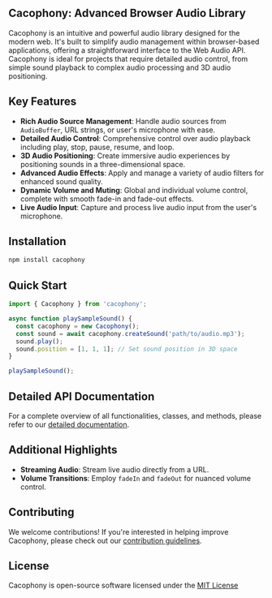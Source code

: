 
## Cacophony: Advanced Browser Audio Library

Cacophony is an intuitive and powerful audio library designed for the modern web. It's built to simplify audio management within browser-based applications, offering a straightforward interface to the Web Audio API. Cacophony is ideal for projects that require detailed audio control, from simple sound playback to complex audio processing and 3D audio positioning.

## Key Features

- **Rich Audio Source Management**: Handle audio sources from `AudioBuffer`, URL strings, or user's microphone with ease.
- **Detailed Audio Control**: Comprehensive control over audio playback including play, stop, pause, resume, and loop.
- **3D Audio Positioning**: Create immersive audio experiences by positioning sounds in a three-dimensional space.
- **Advanced Audio Effects**: Apply and manage a variety of audio filters for enhanced sound quality.
- **Dynamic Volume and Muting**: Global and individual volume control, complete with smooth fade-in and fade-out effects.
- **Live Audio Input**: Capture and process live audio input from the user's microphone.

## Installation

```bash
npm install cacophony
```

## Quick Start

```typescript
import { Cacophony } from 'cacophony';

async function playSampleSound() {
  const cacophony = new Cacophony();
  const sound = await cacophony.createSound('path/to/audio.mp3');
  sound.play();
  sound.position = [1, 1, 1]; // Set sound position in 3D space
}

playSampleSound();
```

## Detailed API Documentation

For a complete overview of all functionalities, classes, and methods, please refer to our [detailed documentation](https://[your-username].github.io/[your-repo-name]/).

## Additional Highlights

- **Streaming Audio**: Stream live audio directly from a URL.
- **Volume Transitions**: Employ `fadeIn` and `fadeOut` for nuanced volume control.

## Contributing

We welcome contributions! If you're interested in helping improve Cacophony, please check out our [contribution guidelines](CONTRIBUTING.md).

## License

Cacophony is open-source software licensed under the [MIT License](LICENSE.txt)
